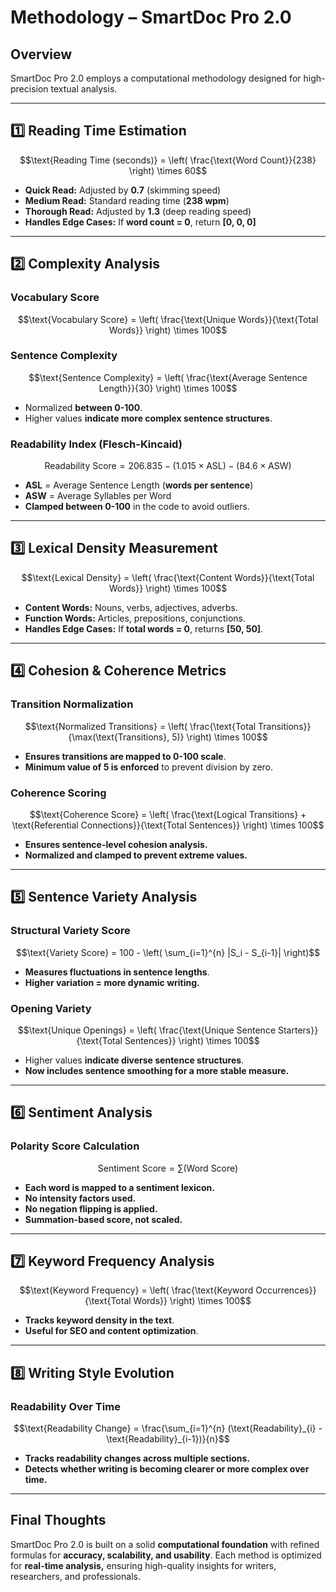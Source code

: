 # Methodology – SmartDoc Pro 2.0

## Overview
SmartDoc Pro 2.0 employs a computational methodology designed for high-precision textual analysis.

---

## 1️⃣ **Reading Time Estimation**
```math
\text{Reading Time (seconds)} = \left( \frac{\text{Word Count}}{238} \right) \times 60
```
- **Quick Read:** Adjusted by **0.7** (skimming speed)
- **Medium Read:** Standard reading time (**238 wpm**)
- **Thorough Read:** Adjusted by **1.3** (deep reading speed)
- **Handles Edge Cases:** If **word count = 0**, return **[0, 0, 0]**

---

## 2️⃣ **Complexity Analysis**
### **Vocabulary Score**
```math
\text{Vocabulary Score} = \left( \frac{\text{Unique Words}}{\text{Total Words}} \right) \times 100
```

### **Sentence Complexity**
```math
\text{Sentence Complexity} = \left( \frac{\text{Average Sentence Length}}{30} \right) \times 100
```
- Normalized **between 0-100**.
- Higher values **indicate more complex sentence structures**.

### **Readability Index (Flesch-Kincaid)**
```math
\text{Readability Score} = 206.835 - (1.015 \times \text{ASL}) - (84.6 \times \text{ASW})
```
- **ASL** = Average Sentence Length (**words per sentence**)
- **ASW** = Average Syllables per Word
- **Clamped between 0-100** in the code to avoid outliers.

---

## 3️⃣ **Lexical Density Measurement**
```math
\text{Lexical Density} = \left( \frac{\text{Content Words}}{\text{Total Words}} \right) \times 100
```
- **Content Words:** Nouns, verbs, adjectives, adverbs.
- **Function Words:** Articles, prepositions, conjunctions.
- **Handles Edge Cases:** If **total words = 0**, returns **[50, 50]**.

---

## 4️⃣ **Cohesion & Coherence Metrics**
### **Transition Normalization**
```math
\text{Normalized Transitions} = \left( \frac{\text{Total Transitions}}{\max(\text{Transitions}, 5)} \right) \times 100
```
- **Ensures transitions are mapped to 0-100 scale**.
- **Minimum value of 5 is enforced** to prevent division by zero.

### **Coherence Scoring**
```math
\text{Coherence Score} = \left( \frac{\text{Logical Transitions} + \text{Referential Connections}}{\text{Total Sentences}} \right) \times 100
```
- **Ensures sentence-level cohesion analysis.**
- **Normalized and clamped to prevent extreme values.**

---

## 5️⃣ **Sentence Variety Analysis**
### **Structural Variety Score**
```math
\text{Variety Score} = 100 - \left( \sum_{i=1}^{n} |S_i - S_{i-1}| \right)
```
- **Measures fluctuations in sentence lengths**.
- **Higher variation = more dynamic writing.**

### **Opening Variety**
```math
\text{Unique Openings} = \left( \frac{\text{Unique Sentence Starters}}{\text{Total Sentences}} \right) \times 100
```
- Higher values **indicate diverse sentence structures**.
- **Now includes sentence smoothing for a more stable measure.**

---

## 6️⃣ **Sentiment Analysis**
### **Polarity Score Calculation**
```math
\text{Sentiment Score} = \sum (\text{Word Score})
```
- **Each word is mapped to a sentiment lexicon.**
- **No intensity factors used.**
- **No negation flipping is applied.**
- **Summation-based score, not scaled.**

---

## 7️⃣ **Keyword Frequency Analysis**
```math
\text{Keyword Frequency} = \left( \frac{\text{Keyword Occurrences}}{\text{Total Words}} \right) \times 100
```
- **Tracks keyword density in the text**.
- **Useful for SEO and content optimization**.

---

## 8️⃣ **Writing Style Evolution**
### **Readability Over Time**
```math
\text{Readability Change} = \frac{\sum_{i=1}^{n} (\text{Readability}_{i} - \text{Readability}_{i-1})}{n}
```
- **Tracks readability changes across multiple sections.**
- **Detects whether writing is becoming clearer or more complex over time.**

---

## **Final Thoughts**
SmartDoc Pro 2.0 is built on a solid **computational foundation** with refined formulas for **accuracy, scalability, and usability**. Each method is optimized for **real-time analysis,** ensuring high-quality insights for writers, researchers, and professionals. 
